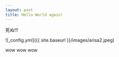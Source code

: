 ```yaml
---
layout: post
title: Hello World again!
---
```


死ぬ!!!

![_config.yml]({{ site.baseurl }}/images/arisa2.jpeg)

wow wow wow
